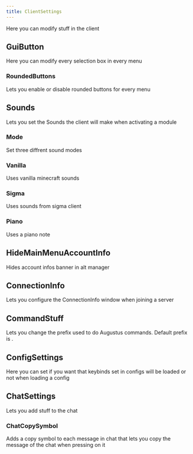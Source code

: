 ```yaml
---
title: ClientSettings
---
```

Here you can modify stuff in the client

## GuiButton
Here you can modify every selection box in every menu

### RoundedButtons
Lets you enable or disable rounded buttons for every menu

## Sounds
Lets you set the Sounds the client will make when activating a module

### Mode
Set three diffrent sound modes

### Vanilla
Uses vanilla minecraft sounds

### Sigma
Uses sounds from sigma client

### Piano
Uses a piano note

## HideMainMenuAccountInfo
Hides account infos banner in alt manager

## ConnectionInfo
Lets you configure the ConnectionInfo window when joining a server

## CommandStuff
Lets you change the prefix used to do Augustus commands. Default prefix is .

## ConfigSettings
Here you can set if you want that keybinds set in configs will be loaded or not when loading a config

## ChatSettings
Lets you add stuff to the chat

### ChatCopySymbol
Adds a copy symbol to each message in chat that lets you copy the message of the chat when pressing on it